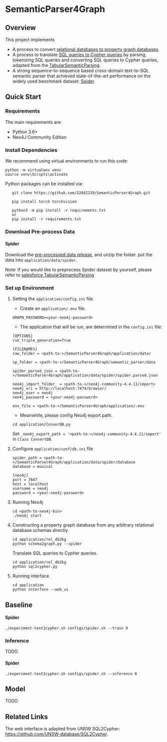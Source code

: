 # SemanticParser4Graph

## Overview

This project implements

- A process to convert [relational databases to property graph databases](application).
- A process to translate [SQL queries to Cypher queries](application) by parsing, tokenizing SQL queries and converting SQL queries to Cypher queries, adapted from the [TabularSemanticParsing](https://github.com/salesforce/TabularSemanticParsing).
- A strong sequence-to-sequence based cross-domain text-to-SQL semantic parser that achieved state-of-the-art performance on the widely used benchmark dataset: [Spider](https://yale-lily.github.io/spider).

<!-- The parser can be adapted to learn mappings from text to other structured query languages such as [SOQL](https://developer.salesforce.com/docs/atlas.en-us.soql_sosl.meta/soql_sosl/sforce_api_calls_soql.htm) by modifying the formal langauge pre-processing and post-processing modules. -->

## Quick Start

### Requirements

The main requirements are:

- Python 3.6+
- Neo4J Community Edition

### Install Dependencies

We recommend using virtual environments to run this code:

```shell
python -m virtualenv venv
source venv\Scripts\activate
```

Python packages can be installed via:

```shell
   git clone https://github.com/22842219/SemanticParser4Graph.git

   pip install torch torchvision

   python3 -m pip install -r requirements.txt
   or 
   pip install -r requirements.txt
```

### Download Pre-process Data

#### Spider

Download the [pre-processed data release](https://uniwa-my.sharepoint.com/:f:/r/personal/22842219_student_uwa_edu_au/Documents/preprocessed_spider?csf=1&web=1&e=Sh1Ep2), and unzip the folder.
put the data into `application/data/spider`.

Note: If you would like to preprocess Spider dataset by yourself, please refer to [salesforce TabularSemanticParsing](https://github.com/salesforce/TabularSemanticParsing)

### Set up Environment

1. Setting the `application/config.ini` file.

   - Create an `application/.env` file.

   ```shell
   GRAPH_PASSWORD=<your-neo4j-password>
   ```

   - The application that will be run, are determined in the `config.ini` file:

   ```shell
   [OPTIONS]
   run_triple_generation=True

   [FILENAMES]
   raw_folder = <path-to->/SemanticParser4Graph/application/data/

   sp_folder = <path-to->/SemanticParser4Graph/semantic_parser/data

   spider_parsed_json = <path-to->/SemanticParser4Graph/application/data/spider/spider.parsed.json

   neo4j_import_folder  = <path-to->/neo4j-community-4.4.11/import>
   neo4j_uri = http://localhost:7474/browser/
   neo4j_user = neo4j
   neo4j_password = <your-neo4j-password>

   env_file = <path-to->/SemanticParser4Graph/application/.env
   ```

   - Meanwhile, please config Neo4j export path.

   ```shell
   cd application/ConverDB.py

   ```

   Set `_neo4j_export_path = '<path-to->/neo4j-community-4.4.11/import'` in `Class ConvertDB`.
2. Configure `application/conf/db.ini` file

   ```[sqlite3]
   spider_path = <path-to->/SemanticParser4Graph/application/data/spider/database
   database = musical

   [neo4j]
   port = 7687
   host = localhost
   username = neo4j
   password = <your-neo4j-password>

   ```
3. Running Neo4j

   ```shell
   cd <path-to-neo4j-bin>
   ./neo4j start
   ```
4. Constructing a property graph database from any arbitrary relational database schemas directly.

   ```shell
   cd application/rel_db2kg
   python schema2graph.py --spider

   ```

   Translate SQL queries to Cypher queries.

   ```shell
   cd application/rel_db2kg
   python sql2cypher.py 

   ```
5. Running interface

   ```shell
   cd application
   python interface --web_ui
   ```

## Baseline

#### Spider

```shell
./experiment-text2cypher.sh configs/spider.sh --train 0
```

### Inference

TODO

#### Spider

```shell
./experiment-text2cypher.sh configs/spider.sh --inference 0
```

## Model

TODO

<!-- ### Train

### Inference -->

<!-- 
## Citation

If you find the resource in this repository helpful, please cite

```
TODO
``` -->

## Related Links

The web interface is adapted from UNSW SQL2Cypher: https://github.com/UNSW-database/SQL2Cypher.
